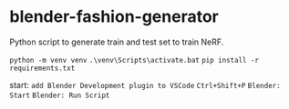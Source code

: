 # blender-fashion-generator
Python script to generate train and test set to train NeRF.

```python -m venv venv```
```.\venv\Scripts\activate.bat```
```pip install -r requirements.txt```

start:
```add Blender Development plugin to VSCode```
```Ctrl+Shift+P```
```Blender: Start```
```Blender: Run Script```